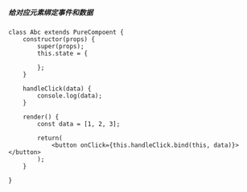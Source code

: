 ##### 给对应元素绑定事件和数据
    class Abc extends PureCompoent {
        constructor(props) {
            super(props);
            this.state = {
    
            };
        }
        
        handleClick(data) {
            console.log(data);
        }
        
        render() {
            const data = [1, 2, 3];
        
            return(
                <button onClick={this.handleClick.bind(this, data)}></button>
            );
        }
        
    }